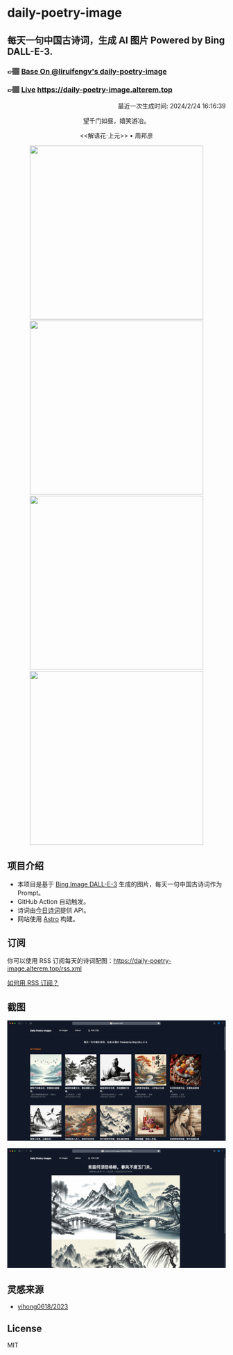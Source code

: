 
# daily-poetry-image

## 每天一句中国古诗词，生成 AI 图片 Powered by Bing DALL-E-3.

### 👉🏽 [Base On @liruifengv's daily-poetry-image](https://github.com/liruifengv/daily-poetry-image)

### 👉🏽 [Live](https://daily-poetry-image.alterem.top/) https://daily-poetry-image.alterem.top

<p align="right">
  最近一次生成时间: 2024/2/24 16:16:39
</p>
<p align="center">
望千门如昼，嬉笑游冶。
</p>
<p align="center">
<<解语花·上元>> • 周邦彦
</p>
<p align="center">
<img src="https://tse2.mm.bing.net/th/id/OIG2.v79.y3XePMtJVo1W2Y8D" height="400" width="400" />
<img src="https://tse2.mm.bing.net/th/id/OIG2.vK4zHAJdUcWIXzPIylIO" height="400" width="400" />
<img src="https://tse3.mm.bing.net/th/id/OIG2.A3HXjvcMhHHiN11KX0pU" height="400" width="400" />
<img src="https://tse3.mm.bing.net/th/id/OIG2.WUZjqmL60LHeQyed3E_." height="400" width="400" />
</p>

## 项目介绍

-   本项目是基于 [Bing Image DALL-E-3](https://www.bing.com/images/create) 生成的图片，每天一句中国古诗词作为 Prompt。
-   GitHub Action 自动触发。
-   诗词由[今日诗词](https://www.jinrishici.com/)提供 API。
-   网站使用 [Astro](https://astro.build) 构建。

## 订阅

你可以使用 RSS 订阅每天的诗词配图：https://daily-poetry-image.alterem.top/rss.xml

[如何用 RSS 订阅？](https://zhuanlan.zhihu.com/p/55026716)

## 截图

![图片列表](./screenshots/Snipaste_2023-12-28_21-00-26.png)

![图片详情](./screenshots/Snipaste_2023-12-28_21-00-53.png)

## 灵感来源

-   [yihong0618/2023](https://github.com/yihong0618/2023)

## License

MIT
